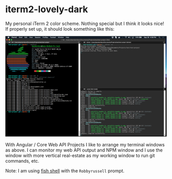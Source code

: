 # iterm2-lovely-dark
My personal iTerm 2 color scheme. Nothing special but I think it looks nice! If properly set up, it should look something like this:

![Example](Sample.png)

With Angular / Core Web API Projects I like to arrange my terminal windows as above. I can monitor my web API output and NPM window and I use the window with more vertical real-estate as my working window to run git commands, etc.

Note: I am using [fish shell](https://fishshell.com/) with the `Robbyrussell` prompt.
